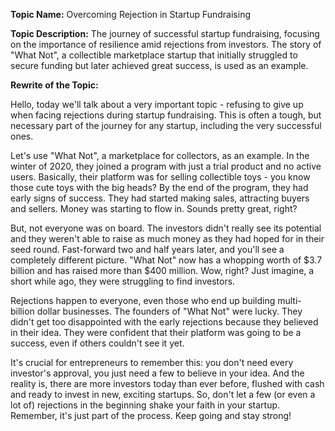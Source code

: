 **Topic Name:** 
Overcoming Rejection in Startup Fundraising

**Topic Description:** 
The journey of successful startup fundraising, focusing on the importance of resilience amid rejections from investors. The story of "What Not", a collectible marketplace startup that initially struggled to secure funding but later achieved great success, is used as an example.

**Rewrite of the Topic:**

Hello, today we'll talk about a very important topic - refusing to give up when facing rejections during startup fundraising. This is often a tough, but necessary part of the journey for any startup, including the very successful ones.

Let's use "What Not", a marketplace for collectors, as an example. In the winter of 2020, they joined a program with just a trial product and no active users. Basically, their platform was for selling collectible toys - you know those cute toys with the big heads? By the end of the program, they had early signs of success. They had started making sales, attracting buyers and sellers. Money was starting to flow in. Sounds pretty great, right?

But, not everyone was on board. The investors didn't really see its potential and they weren't able to raise as much money as they had hoped for in their seed round. Fast-forward two and half years later, and you'll see a completely different picture. "What Not" now has a whopping worth of $3.7 billion and has raised more than $400 million. Wow, right? Just imagine, a short while ago, they were struggling to find investors.

Rejections happen to everyone, even those who end up building multi-billion dollar businesses. The founders of "What Not" were lucky. They didn't get too disappointed with the early rejections because they believed in their idea. They were confident that their platform was going to be a success, even if others couldn't see it yet.

It's crucial for entrepreneurs to remember this: you don't need every investor's approval, you just need a few to believe in your idea. And the reality is, there are more investors today than ever before, flushed with cash and ready to invest in new, exciting startups. So, don't let a few (or even a lot of) rejections in the beginning shake your faith in your startup. Remember, it's just part of the process. Keep going and stay strong!